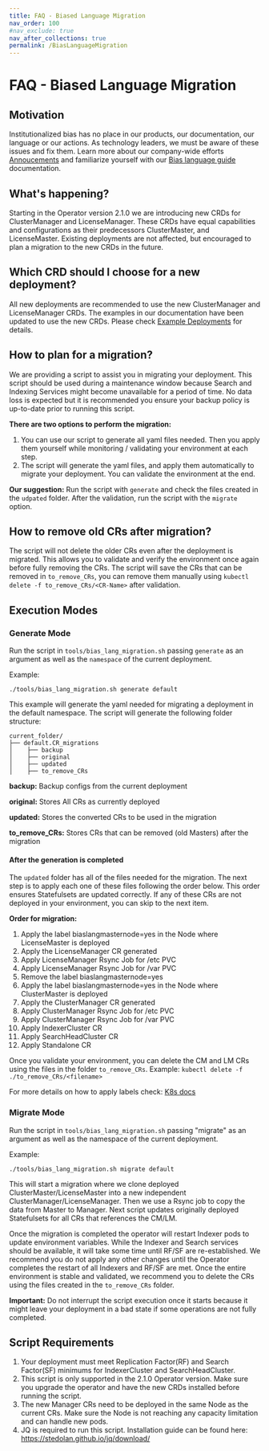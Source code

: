 ```yaml
---
title: FAQ - Biased Language Migration
nav_order: 100
#nav_exclude: true
nav_after_collections: true
permalink: /BiasLanguageMigration
---
```


# FAQ - Biased Language Migration


## Motivation

Institutionalized bias has no place in our products, our documentation, our language or our actions. As technology leaders, we must be aware of these issues and fix them.
Learn more about our company-wide efforts [Annoucements](https://www.splunk.com/en_us/blog/leadership/biased-language-has-no-place-in-tech.html) and familiarize yourself with our
[Bias language guide](https://docs.splunk.com/Documentation/StyleGuide/latest/StyleGuide/Inclusivity) documentation.

## What's happening?

Starting in the Operator version 2.1.0 we are introducing new CRDs for ClusterManager and LicenseManager. These CRDs have equal capabilities and configurations as their predecessors ClusterMaster, and LicenseMaster. Existing deployments are not affected, but encouraged to plan a migration to the new CRDs in the future. 

## Which CRD should I choose for a new deployment?

All new deployments are recommended to use the new ClusterManager and LicenseManager CRDs. The examples in our documentation have been updated to use the new CRDs. Please check [Example Deployments](/configuration/Examples) for details.

## How to plan for a migration?

We are providing a script to assist you in migrating your deployment. This script should be used during a maintenance window because Search and Indexing Services might become unavailable for a period of time.
No data loss is expected but it is recommended you ensure your backup policy is up-to-date prior to running this script. 

**There are two options to perform the migration:**
1) You can use our script to generate all yaml files needed. Then you apply them yourself while monitoring / validating your environment at each step.
2) The script will generate the yaml files, and apply them automatically to migrate your deployment. You can validate the environment at the end.

**Our suggestion:** Run the script with `generate` and check the files created in the `udpated` folder. After the validation, run the script with the `migrate` option.

## How to remove old CRs after migration?

The script will not delete the older CRs even after the deployment is migrated. This allows you to validate and verify the environment once again before fully removing the CRs. 
The script will save the CRs that can be removed in `to_remove_CRs`, you can remove them manually using `kubectl delete -f to_remove_CRs/<CR-Name>` after validation.

## Execution Modes

### Generate Mode

Run the script in `tools/bias_lang_migration.sh` passing `generate` as an argument as well as the `namespace` of the current deployment.

Example:
```
./tools/bias_lang_migration.sh generate default
```

This example will generate the yaml needed for migrating a deployment in the default namespace. 
The script will generate the following folder structure:

```
current_folder/
├── default.CR_migrations
│    ├── backup  
│    ├── original
│    ├── updated
│    ├── to_remove_CRs    
```
**backup:** Backup configs from the current deployment

**original:** Stores All CRs as currently deployed

**updated:** Stores the converted CRs to be used in the migration

**to_remove_CRs:** Stores CRs that can be removed (old Masters) after the migration


#### After the generation is completed
The `updated` folder has all of the files needed for the migration. The next step is to apply each one of these files following the order below. This order ensures Statefulsets are updated correctly. If any of these CRs are not deployed in your environment, you can skip to the next item.

**Order for migration:**

1) Apply the label biaslangmasternode=yes in the Node where LicenseMaster is deployed
2) Apply the LicenseManager CR generated
3) Apply LicenseManager Rsync Job for /etc PVC
4) Apply LicenseManager Rsync Job for /var PVC
5) Remove the label biaslangmasternode=yes
6) Apply the label biaslangmasternode=yes in the Node where ClusterMaster is deployed
7) Apply the ClusterManager CR generated
8) Apply ClusterManager Rsync Job for /etc PVC
9) Apply ClusterManager Rsync Job for /var PVC 
10) Apply IndexerCluster CR
11) Apply SearchHeadCluster CR
12) Apply Standalone CR

Once you validate your environment, you can delete the CM and LM CRs using the files in the folder `to_remove_CRs`. 
Example: `kubectl delete -f ./to_remove_CRs/<filename>`

For more details on how to apply labels check: [K8s docs](https://kubernetes.io/docs/tasks/configure-pod-container/assign-pods-nodes/)


### Migrate Mode

Run the script in `tools/bias_lang_migration.sh` passing "migrate" as an argument as well as the namespace of the current deployment.

Example:
```
./tools/bias_lang_migration.sh migrate default
```

This will start a migration where we clone deployed ClusterMaster/LicenseMaster into a new independent ClusterManager/LicenseManager. Then we use a Rsync job to copy the data from Master to Manager.
Next script updates originally deployed Statefulsets for all CRs that references the CM/LM. 

Once the migration is completed the operator will restart Indexer pods to update environment variables. While the Indexer and Search services should be available, it will take some time until RF/SF are re-established. We recommend you do not apply any other changes until the Operator completes the restart of all Indexers and RF/SF are met. Once the entire environment is stable and validated, we recommend you to delete the CRs using the files created in the `to_remove_CRs` folder.

**Important:** Do not interrupt the script execution once it starts because it might leave your deployment in a bad state if some operations are not fully completed.

## Script Requirements

1) Your deployment must meet Replication Factor(RF) and Search Factor(SF) minimums for IndexerCluster and SearchHeadCluster.
2) This script is only supported in the 2.1.0 Operator version. Make sure you upgrade the operator and have the new CRDs installed before running the script.
3) The new Manager CRs need to be deployed in the same Node as the current CRs. Make sure the Node is not reaching any capacity limitation and can handle new pods.
4) JQ is required to run this script. Installation guide can be found here:  https://stedolan.github.io/jq/download/

